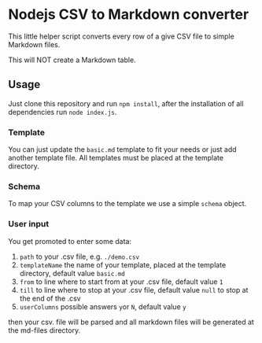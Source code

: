 # Nodejs CSV to Markdown converter

This little helper script converts every row of a give CSV file to simple Markdown files.

This will NOT create a Markdown table.

## Usage
Just clone this repository and run ``npm install``, after the installation of all dependencies run ``node index.js``.

### Template
You can just update the ``basic.md`` template to fit your needs or just add another template file.
All templates must be placed at the template directory.

### Schema
To map your CSV columns to the template we use a simple ``schema`` object. 

### User input

You get promoted to enter some data:

1. ``path`` to your .csv file, e.g. ``./demo.csv``
2. ``templateName`` the name of your template, placed at the template directory, default value ``basic.md``
3. ``from`` to line where to start from at your .csv file, default value ``1``
4. ``till`` to line where to stop at your .csv file, default value ``null`` to stop at the end of the .csv
5. ``userColumns`` possible answers ``y``or ``N``, default value ``y``

then your csv. file will be parsed and all markdown files will be generated at the md-files directory.
